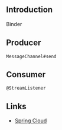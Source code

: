 ## Introduction


Binder


## Producer

`MessageChannel#send`


## Consumer

`@StreamListener`


## Links

- [Spring Cloud](/docs/CS/Java/Spring_Cloud/Spring_Cloud.md?id=sleuth)